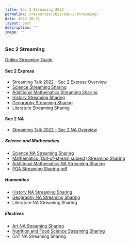 ```yaml
---
title: Sec 2 Streaming 2022
permalink: /resources/2022/sec-2-streaming/
date: 2022-10-21
layout: post
description: ""
image: ""
---
```

### Sec 2 Streaming

[Online Streaming Guide](/files/Streaming%20-%20Online%20Guide%202022.pdf)


#### Sec 2 Express

*   [Streaming Talk 2022 - Sec 2 Express Overview](/files/s2e1.pdf) <br>
*   [Science Streaming Sharing](/files/s2e2.pdf)<br>
*   [Additional Mathematics Streaming Sharing](/files/s2e3.pdf)<br>
*   [History Streaming Sharing](/files/s2e4.pdf)<br>
*   [Geography Streaming Sharing](/files/s2e5.pdf)<br>
*   Literature Streaming Sharing


#### Sec 2 NA

*   [Streaming Talk 2022 - Sec 2 NA Overview](/files/s2na1.pdf)<br>

##### Science and Mathematics

*   [Science NA Streaming Sharing](/files/s2na2.pdf)    
*   [Mathematics (Out-of-stream subject) Streaming Sharing](/files/s2na3.pdf)
*   [Additional Mathematics NA Streaming Sharing](/files/s2na4.pdf)  
*   [POA Streaming Sharing.pdf](/files/s2na5.pdf)<br>

##### Humanities

*   [History NA Streaming Sharing](/files/s2na6.pdf)<br>
*   [Geography NA Streaming Sharing](/files/s2na7.pdf)<br>
*   Literature NA Streaming Sharing

##### Electives

*   [Art NA Streaming Sharing](/files/s2na8.pdf)<br>
*   [Nutrition and Food Science Streaming Sharing](/files/s2na9.pdf)<br>   
*   DnT NA Streaming Sharing